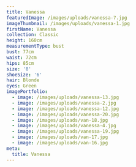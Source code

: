 ```yaml
---
title: Vanessa
featuredImage: /images/uploads/vanessa-7.jpg
imageThumbnail: /images/uploads/vanessa-1.jpg
firstName: Vanessa
collection: Classic
height: 160cm
measurementType: bust
bust: 77cm
waist: 72cm
hips: 85cm
size: '8'
shoeSize: '6'
hair: Blonde
eyes: Green
imagePortfolio:
  - image: /images/uploads/vanessa-13.jpg
  - image: /images/uploads/vanessa-2.jpg
  - image: /images/uploads/vanessa-12.jpg
  - image: /images/uploads/vanessa-20.jpg
  - image: /images/uploads/van-18.jpg
  - image: /images/uploads/vanessa-4.jpg
  - image: /images/uploads/vanessa-19.jpg
  - image: /images/uploads/van-17.jpg
  - image: /images/uploads/van-16.jpg
meta:
  title: Vanessa
---
```


